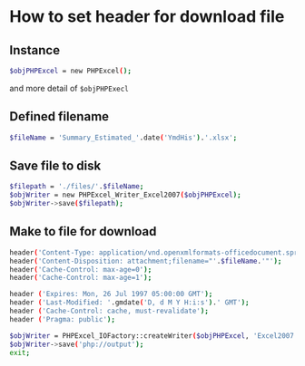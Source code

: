 # How to set header for download file

## Instance

```bash
$objPHPExcel = new PHPExcel();
```

and more detail of `$objPHPExecl`

## Defined filename

```bash
$fileName = 'Summary_Estimated_'.date('YmdHis').'.xlsx';
```

## Save file to disk

```bash
$filepath = './files/'.$fileName;
$objWriter = new PHPExcel_Writer_Excel2007($objPHPExcel);
$objWriter->save($filepath);
```

## Make to file for download

```bash
header('Content-Type: application/vnd.openxmlformats-officedocument.spreadsheetml.sheet');
header('Content-Disposition: attachment;filename="'.$fileName.'"');
header('Cache-Control: max-age=0');
header('Cache-Control: max-age=1');

header ('Expires: Mon, 26 Jul 1997 05:00:00 GMT');
header ('Last-Modified: '.gmdate('D, d M Y H:i:s').' GMT');
header ('Cache-Control: cache, must-revalidate');
header ('Pragma: public');

$objWriter = PHPExcel_IOFactory::createWriter($objPHPExcel, 'Excel2007');
$objWriter->save('php://output');
exit;
```
